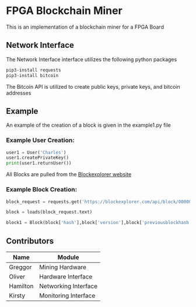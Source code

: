 # FPGA Blockchain Miner
This is an implementation of a blockchain miner for a FPGA Board

## Network Interface
The Network Interface interface utilizes the following python packages
```bash
pip3-install requests
pip3-install bitcoin
```

The Bitcoin API is utilized to create public keys, private keys, and bitcoin addresses

## Example
An example of the creation of a block is given in the example1.py file

### Example User Creation:
```python
user1 = User('Charles')
user1.createPrivateKey()
print(user1.returnUser())
```

All Blocks are pulled from the [Blockexplorer website](https://blockexplorer.com/)

### Example Block Creation:
```python
block_request = requests.get('https://blockexplorer.com/api/block/0000000000000000079c58e8b5bce4217f7515a74b170049398ed9b8428beb4a')

block = loads(block_request.text)

block1 = Block(block['hash'],block['version'],block['previousblockhash'],block['merkleroot'],block['time'],block['bits'], block['nonce'])
```

## Contributors
| Name | Module |
| ----- | ----- |
| Greggor | Mining Hardware |
| Oliver | Hardware Interface |
| Hamilton | Networking Interface|
| Kirsty | Monitoring Interface |
